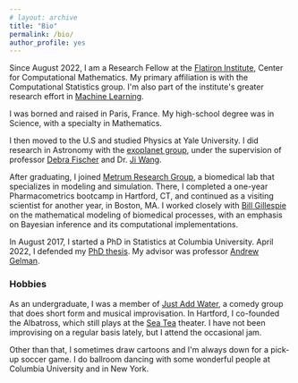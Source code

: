 ```yaml
---
# layout: archive
title: "Bio"
permalink: /bio/
author_profile: yes
---
```


Since August 2022, I am a Research Fellow at the [Flatiron Institute](https://www.simonsfoundation.org/flatiron/), Center for Computational Mathematics. My primary affiliation is with the Computational Statistics group. I'm also part of the institute's greater research effort in [Machine Learning](https://www.simonsfoundation.org/machine-learning-at-the-flatiron-institute/).

I was borned and raised in Paris, France. 
My high-school degree was in Science, with a specialty in Mathematics.

I then moved to the U.S and studied Physics at Yale University.
I did research in Astronomy with the
[exoplanet group](http://exoplanets.astro.yale.edu/), under the supervision of professor [Debra Fischer](http://exoplanets.astro.yale.edu/people/dfischer.php) and Dr. [Ji Wang](https://www.asc.ohio-state.edu/wang.12220/).

After graduating, I joined [Metrum Research Group](https://metrumrg.com/), a biomedical lab that specializes in modeling and simulation.
There, I completed a one-year Pharmacometrics bootcamp in Hartford, CT, and continued as a visiting scientist for another year, in Boston, MA.
I worked closely with [Bill Gillespie](https://metrumrg.com/team_member/william-r-gillespie-ph-d/) on the mathematical modeling of biomedical processes, with an emphasis on Bayesian inference and its computational implementations.


In August 2017, I started a PhD in Statistics at Columbia University. 
April 2022, I defended my [PhD thesis](https://academiccommons.columbia.edu/doi/10.7916/0wsc-kz90).
My advisor was professor [Andrew Gelman](http://www.stat.columbia.edu/~gelman/).

### Hobbies
As an undergraduate, I was a member of [Just Add Water](http://www.justaddwateryale.com/), a comedy group that does short form and musical improvisation.
In Hartford, I co-founded the Albatross, which still plays at the [Sea Tea](https://seateaimprov.com/) theater.
I have not been improvising on a regular basis lately, but I attend the occasional jam.

Other than that, I sometimes draw cartoons and I'm always down for a pick-up soccer game. 
I do ballroom dancing with some wonderful people at Columbia University and in New York.
